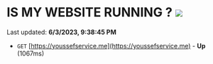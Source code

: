 # IS MY WEBSITE RUNNING ? [![](https://img.shields.io/static/v1?label=Sponsor&message=%E2%9D%A4&logo=GitHub&color=%23fe8e86)](https://github.com/sponsors/<username>)

Last updated: **6/3/2023, 9:38:45 PM**

- `GET` [https://youssefservice.me](https://youssefservice.me) - **Up** (1067ms)
